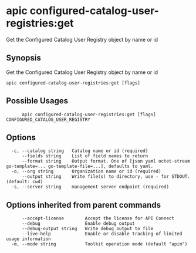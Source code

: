 # apic configured-catalog-user-registries:get

Get the Configured Catalog User Registry object by name or id

## Synopsis

Get the Configured Catalog User Registry object by name or id

```
apic configured-catalog-user-registries:get [flags]
```

## Possible Usages

```
      apic configured-catalog-user-registries:get [flags] CONFIGURED_CATALOG_USER_REGISTRY
```

## Options

```
  -c, --catalog string   Catalog name or id (required)
      --fields string    List of field names to return
      --format string    Output format. One of [json yaml octet-stream go-template=... go-template-file=...], defaults to yaml.
  -o, --org string       Organization name or id (required)
      --output string    Write file(s) to directory, use - for STDOUT. (default: cwd)
  -s, --server string    management server endpoint (required)
```

## Options inherited from parent commands

```
      --accept-license        Accept the license for API Connect
      --debug                 Enable debug output
      --debug-output string   Write debug output to file
      --live-help             Enable or disable tracking of limited usage information
  -m, --mode string           Toolkit operation mode (default "apim")
```
